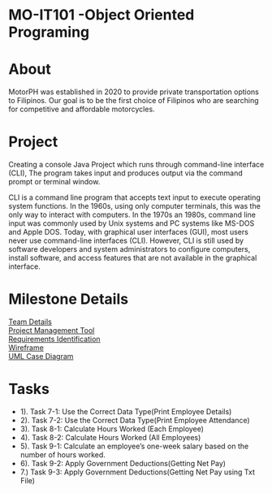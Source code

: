 # MO-IT101 -Object Oriented Programing

# About

MotorPH was established in 2020 to provide private transportation options to Filipinos. Our goal is to be the first choice of Filipinos who are searching for competitive and affordable motorcycles.


# Project

Creating a console Java Project which runs through command-line interface (CLI), The program takes input and produces output via the command prompt or terminal window.

CLI is a command line program that accepts text input to execute operating system functions.
In the 1960s, using only computer terminals, this was the only way to interact with computers.
In the 1970s an 1980s, command line input was commonly used by Unix systems and PC systems like MS-DOS and Apple DOS.
Today, with graphical user interfaces (GUI), most users never use command-line interfaces (CLI).
However, CLI is still used by software developers and system administrators to configure computers, install software, and access features that are not available in the graphical interface.


# Milestone Details
[Team Details](https://drive.google.com/file/d/1jeKsMZoige_NZENaE7Zoddoy6DjKYm2L/view?usp=share_link) <br />
[Project Management Tool](https://www.taskade.com/d/xkAAR3E1QGxukomJ) <br />
[Requirements Identification](https://drive.google.com/file/d/1d8AslE7q7ZO_frBYeyD67UnrLsdzd6Cc/view?usp=share_link) <br />
[Wireframe](https://drive.google.com/file/d/1QFw-bZC8OjXAUdqFE976T7o7ypdZ3w_H/view?usp=share_link) <br />
[UML Case Diagram](https://drive.google.com/file/d/1nsJEKqfUuQbAUakFXkqtk4pdQourCE4r/view?usp=share_link) <br />


# Tasks
* 1). Task 7-1: Use the Correct Data Type(Print Employee Details)
* 2). Task 7-2: Use the Correct Data Type(Print Employee Attendance)
* 3). Task 8-1: Calculate Hours Worked (Each Employee)
* 4). Task 8-2: Calculate Hours Worked (All Employees)
* 5). Task 9-1: Calculate an employee’s one-week salary based on the number of hours worked.
* 6). Task 9-2: Apply Government Deductions(Getting Net Pay)
* 7.) Task 9-3: Apply Government Deductions(Getting Net Pay using Txt File)
